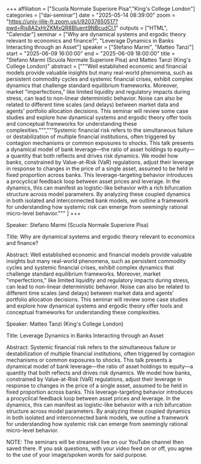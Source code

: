 +++
affiliation = ["Scuola Normale Superiore Pisa","King's College London"]
categories = ["dai-seminar"] 
date = "2025-05-14 08:39:00"
zoom = "https://univ-lille-fr.zoom.us/j/92037650517?pwd=Rjs8A2xHrZKMxQR8BIuent9NBcudCl.1" 
outputs = ["HTML", "Calendar"] 
seminar = ["Why are dynamical systems and ergodic theory relevant to economics and finance?", "Leverage Dynamics in Banks Interacting through an Asset"] 
speaker = ["Stefano Marmi", "Matteo Tanzi"] 
start = "2025-06-09 16:00:00" 
end = "2025-06-09 18:00:00" 
title = "Stefano Marmi (Scuola Normale Superiore Pisa) and Matteo Tanzi (King's College London)" 
abstract = ["""Well established economic and financial models provide valuable insights but
many real-world phenomena, such as persistent commodity cycles and systemic financial crises, exhibit complex dynamics that challenge standard equilibrium frameworks. Moreover, market "imperfections," like limited liquidity and regulatory impacts during stress, can lead to non-linear deterministic behavior. Noise can also be related to different time scales (and delays) between market data and agents' portfolio allocation decisions. 
This seminar will review some case studies and explore how dynamical systems and ergodic theory offer tools and conceptual frameworks for understanding these complexities.""","""Systemic financial risk refers to the simultaneous failure or destabilization of multiple financial institutions, often triggered by contagion mechanisms or common exposures to shocks. This talk presents a dynamical model of bank leverage—the ratio of asset holdings to equity—a quantity that both reflects and drives risk dynamics. We model how banks, constrained by Value-at-Risk (VaR) regulations, adjust their leverage in response to changes in the price of a single asset, assumed to be held in fixed proportion across banks. This leverage-targeting behavior introduces a procyclical feedback loop between asset prices and leverage. In the dynamics, this can manifest as logistic-like behavior with a rich bifurcation structure across model parameters. By analyzing these coupled dynamics in both isolated and interconnected bank models, we outline a framework for understanding how systemic risk can emerge from seemingly rational micro-level behavior.""" ]
+++

Speaker: Stefano Marmi (Scuola Normale Superiore Pisa)

Title: Why are dynamical systems and ergodic theory relevant to economics and finance?

Abstract: Well established economic and financial models provide valuable insights but
many real-world phenomena, such as persistent commodity cycles and systemic financial crises, exhibit complex dynamics that challenge standard equilibrium frameworks. Moreover, market "imperfections," like limited liquidity and regulatory impacts during stress, can lead to non-linear deterministic behavior. Noise can also be related to different time scales (and delays) between market data and agents' portfolio allocation decisions. 
This seminar will review some case studies and explore how dynamical systems and ergodic theory offer tools and conceptual frameworks for understanding these complexities.

Speaker: Matteo Tanzi (King's College London)

Title: Leverage Dynamics in Banks Interacting through an Asset

Abstract: Systemic financial risk refers to the simultaneous failure or destabilization of multiple financial institutions, often triggered by contagion mechanisms or common exposures to shocks. This talk presents a dynamical model of bank leverage—the ratio of asset holdings to equity—a quantity that both reflects and drives risk dynamics. We model how banks, constrained by Value-at-Risk (VaR) regulations, adjust their leverage in response to changes in the price of a single asset, assumed to be held in fixed proportion across banks. This leverage-targeting behavior introduces a procyclical feedback loop between asset prices and leverage. In the dynamics, this can manifest as logistic-like behavior with a rich bifurcation structure across model parameters. By analyzing these coupled dynamics in both isolated and interconnected bank models, we outline a framework for understanding how systemic risk can emerge from seemingly rational micro-level behavior.

NOTE: The seminars will be streamed live on our YouTube channel then saved there. If you ask questions, with your video feed on or off, you agree to the use of your image/spoken words for said purpose.
